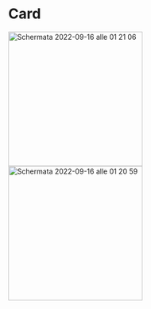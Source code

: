 # Card

<img width="270" alt="Schermata 2022-09-16 alle 01 21 06" src="https://user-images.githubusercontent.com/97229784/190525251-de88958a-6f81-439a-9ce9-c9ddb111eee4.png">

<img width="270" alt="Schermata 2022-09-16 alle 01 20 59" src="https://user-images.githubusercontent.com/97229784/190525263-18ea46a5-ea2d-4338-ba17-b1f2f0e1d031.png">
